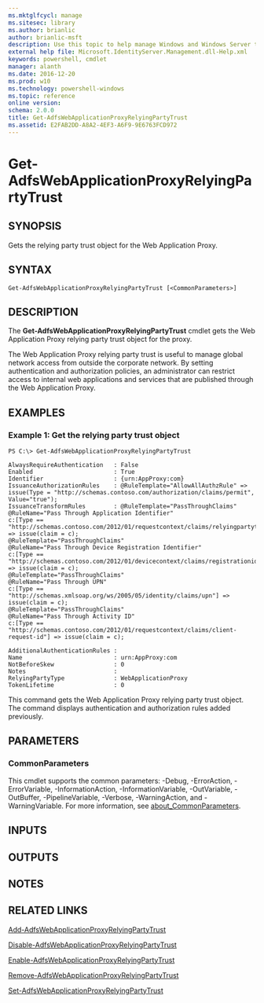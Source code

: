 ```yaml
---
ms.mktglfcycl: manage
ms.sitesec: library
ms.author: brianlic
author: brianlic-msft
description: Use this topic to help manage Windows and Windows Server technologies with Windows PowerShell.
external help file: Microsoft.IdentityServer.Management.dll-Help.xml
keywords: powershell, cmdlet
manager: alanth
ms.date: 2016-12-20
ms.prod: w10
ms.technology: powershell-windows
ms.topic: reference
online version: 
schema: 2.0.0
title: Get-AdfsWebApplicationProxyRelyingPartyTrust
ms.assetid: E2FAB2DD-A8A2-4EF3-A6F9-9E6763FCD972
---
```


# Get-AdfsWebApplicationProxyRelyingPartyTrust

## SYNOPSIS
Gets the relying party trust object for the Web Application Proxy.

## SYNTAX

```
Get-AdfsWebApplicationProxyRelyingPartyTrust [<CommonParameters>]
```

## DESCRIPTION
The **Get-AdfsWebApplicationProxyRelyingPartyTrust** cmdlet gets the Web Application Proxy relying party trust object for the proxy.

The Web Application Proxy relying party trust is useful to manage global network access from outside the corporate network.
By setting authentication and authorization policies, an administrator can restrict access to internal web applications and services that are published through the Web Application Proxy.

## EXAMPLES

### Example 1: Get the relying party trust object
```
PS C:\> Get-AdfsWebApplicationProxyRelyingPartyTrust

AlwaysRequireAuthentication   : False
Enabled                       : True
Identifier                    : {urn:AppProxy:com}
IssuanceAuthorizationRules    : @RuleTemplate="AllowAllAuthzRule" => issue(Type = "http://schemas.contoso.com/authorization/claims/permit", Value="true");
IssuanceTransformRules        : @RuleTemplate="PassThroughClaims"
@RuleName="Pass Through Application Identifier"
c:[Type == "http://schemas.contoso.com/2012/01/requestcontext/claims/relyingpartytrustid"] => issue(claim = c);
@RuleTemplate="PassThroughClaims"
@RuleName="Pass Through Device Registration Identifier"
c:[Type == "http://schemas.contoso.com/2012/01/devicecontext/claims/registrationid"] => issue(claim = c);
@RuleTemplate="PassThroughClaims"
@RuleName="Pass Through UPN"
c:[Type == "http://schemas.xmlsoap.org/ws/2005/05/identity/claims/upn"] => issue(claim = c);
@RuleTemplate="PassThroughClaims"
@RuleName="Pass Through Activity ID"
c:[Type == "http://schemas.contoso.com/2012/01/requestcontext/claims/client-request-id"] => issue(claim = c);

AdditionalAuthenticationRules :
Name                          : urn:AppProxy:com
NotBeforeSkew                 : 0
Notes                         :
RelyingPartyType              : WebApplicationProxy
TokenLifetime                 : 0
```

This command gets the Web Application Proxy relying party trust object.
The command displays authentication and authorization rules added previously.

## PARAMETERS

### CommonParameters
This cmdlet supports the common parameters: -Debug, -ErrorAction, -ErrorVariable, -InformationAction, -InformationVariable, -OutVariable, -OutBuffer, -PipelineVariable, -Verbose, -WarningAction, and -WarningVariable. For more information, see [about_CommonParameters](http://go.microsoft.com/fwlink/?LinkID=113216).

## INPUTS

## OUTPUTS

## NOTES

## RELATED LINKS

[Add-AdfsWebApplicationProxyRelyingPartyTrust](./Add-AdfsWebApplicationProxyRelyingPartyTrust.md)

[Disable-AdfsWebApplicationProxyRelyingPartyTrust](./Disable-AdfsWebApplicationProxyRelyingPartyTrust.md)

[Enable-AdfsWebApplicationProxyRelyingPartyTrust](./Enable-AdfsWebApplicationProxyRelyingPartyTrust.md)

[Remove-AdfsWebApplicationProxyRelyingPartyTrust](./Remove-AdfsWebApplicationProxyRelyingPartyTrust.md)

[Set-AdfsWebApplicationProxyRelyingPartyTrust](./Set-AdfsWebApplicationProxyRelyingPartyTrust.md)

